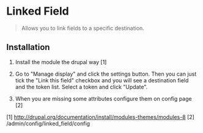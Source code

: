 # Linked Field

> Allows you to link fields to a specific destination.

## Installation

1. Install the module the drupal way [1]

2. Go to "Manage display" and click the settings button.
   Then you can just tick the "Link this field" checkbox
   and you will see a destination field and the token list.
   Select a token and click "Update".

3. When you are missing some attributes configure them on config page [2]

[1] http://drupal.org/documentation/install/modules-themes/modules-8
[2] /admin/config/linked_field/config
